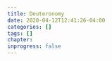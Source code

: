 ```yaml
---
title: Deuteronomy
date: 2020-04-12T12:41:26-04:00
categories: []
tags: []
chapter: 
inprogress: false
---
```


